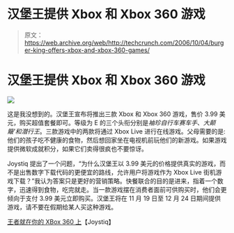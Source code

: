 # 汉堡王提供 Xbox 和 Xbox 360 游戏

> 原文：<https://web.archive.org/web/http://techcrunch.com/2006/10/04/burger-king-offers-xbox-and-xbox-360-games/>

# 汉堡王提供 Xbox 和 Xbox 360 游戏

![](img/6be4e7f01850eef304344f61a6018d1c.png)

这是我没想到的。汉堡王宣布将推出三款 Xbox 和 Xbox 360 游戏，售价 3.99 美元，购买超值套餐即可。等级为 E 的三个头衔分别是*袖珍自行车赛车手*、*大颠簸’*和*潜行王*。三款游戏中的两款将通过 Xbox Live 进行在线游戏。父母需要的是:他们的孩子吃不健康的食物，然后想回家坐在电视机前玩他们的新游戏。如果游戏提供微软成就积分，如果它们卖得很疯也不要惊讶。

Joystiq 提出了一个问题，“为什么汉堡王以 3.99 美元的价格提供真实的游戏，而不是出售数字下载代码的更便宜的路线，允许用户将游戏作为 Xbox Live 街机游戏下载？”我认为答案只是更好的营销策略。快餐联合的目的是进来，指着一个数字，迅速得到食物，吃完就走。当一款游戏摆在消费者面前可供购买时，他们会更倾向于支付 3.99 美元立即购买。汉堡王将在 11 月 19 日至 12 月 24 日期间提供游戏，请不要在假期给某人买这种游戏。

[王者就在你的 XBox 360 上](https://web.archive.org/web/20201123194419/http://www.joystiq.com/2006/10/02/the-king-is-in-your-xbox-360/)【Joystiq】